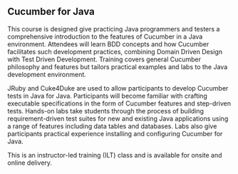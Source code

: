 ## Cucumber for Java

This course is designed give practicing Java programmers and testers a comprehensive introduction to the features of Cucumber in a Java environment. Attendees will learn BDD concepts and how Cucumber facilitates such development practices, combining Domain Driven Design with Test Driven Development. Training covers general Cucumber philosophy and features but tailors practical examples and labs to the Java development environment.

JRuby and Cuke4Duke are used to allow participants to develop Cucumber tests in Java for Java. Participants will become familiar with crafting executable specifications in the form of Cucumber features and step-driven tests. Hands-on labs take students through the process of building requirement-driven test suites for new and existing Java applications using a range of features including data tables and databases. Labs also give participants practical experience installing and configuring Cucumber for Java.

This is an instructor-led training (ILT) class and is available for onsite and online delivery.
